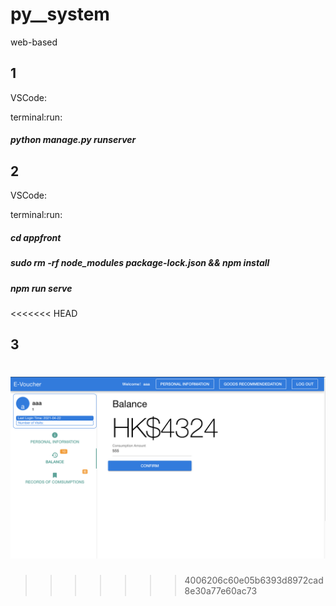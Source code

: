 # py__system
web-based



## 1
VSCode:

terminal:run:

##### python manage.py runserver

## 2
VSCode:

terminal:run:

##### cd appfront

##### sudo rm -rf node_modules package-lock.json && npm install

##### npm run serve
<<<<<<< HEAD

## 3
![avatar](image/1.png)
=======
>>>>>>> 4006206c60e05b6393d8972cad8e30a77e60ac73
